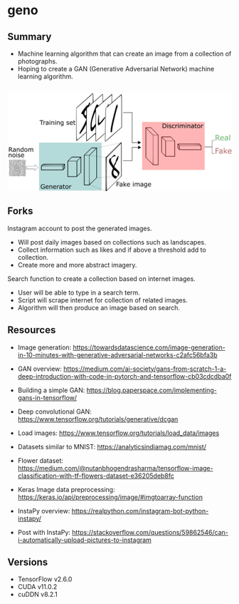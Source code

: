 # geno

## Summary
- Machine learning algorithm that can create an image from a collection of photographs.
- Hoping to create a GAN (Generative Adversarial Network) machine learning algorithm.

##

![GANs](https://github.com/jameskeywood/geno/blob/main/research/GANs.png?raw=true)

## Forks
Instagram account to post the generated images.
- Will post daily images based on collections such as landscapes.
- Collect information such as likes and if above a threshold add to collection.
- Create more and more abstract imagery.

Search function to create a collection based on internet images.
- User will be able to type in a search term.
- Script will scrape internet for collection of related images.
- Algorithm will then produce an image based on search.

## Resources
- Image generation: https://towardsdatascience.com/image-generation-in-10-minutes-with-generative-adversarial-networks-c2afc56bfa3b
- GAN overview: https://medium.com/ai-society/gans-from-scratch-1-a-deep-introduction-with-code-in-pytorch-and-tensorflow-cb03cdcdba0f
- Building a simple GAN: https://blog.paperspace.com/implementing-gans-in-tensorflow/
- Deep convolutional GAN: https://www.tensorflow.org/tutorials/generative/dcgan
- Load images: https://www.tensorflow.org/tutorials/load_data/images
- Datasets similar to MNIST: https://analyticsindiamag.com/mnist/
- Flower dataset: https://medium.com/@nutanbhogendrasharma/tensorflow-image-classification-with-tf-flowers-dataset-e36205deb8fc
- Keras Image data preprocessing: https://keras.io/api/preprocessing/image/#imgtoarray-function

- InstaPy overview: https://realpython.com/instagram-bot-python-instapy/
- Post with InstaPy: https://stackoverflow.com/questions/59862546/can-i-automatically-upload-pictures-to-instagram

## Versions
- TensorFlow v2.6.0
- CUDA v11.0.2
- cuDDN v8.2.1
